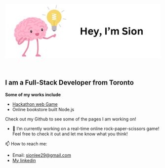 [![Banner](./banner.png)](/)
</br>
</br>
</br>
## I am a Full-Stack Developer from Toronto

**Some of my works include**
- [Hackathon web Game](https://sionara.github.io/GGJ/)
- Online bookstore built Node.js

Check out my Github to see some of the pages I am working on!

- 🔭 I’m currently working on a real-time online rock-paper-scissors game! Feel free to check it out and let me know what you think!

📫 How to reach me:
- Email: sionlee29@gmail.com
- [My linkedin](https://www.linkedin.com/in/sion-lee-lnkdin/)
